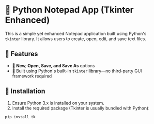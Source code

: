 # 📝 Python Notepad App (Tkinter Enhanced)

This is a simple yet enhanced Notepad application built using Python's `tkinter` library. It allows users to create, open, edit, and save text files.

## 🚀 Features

- 📁 **New, Open, Save, and Save As** options
- 🧩 Built using Python's built-in `tkinter` library—no third-party GUI framework required

## 🔧 Installation

1. Ensure Python 3.x is installed on your system.
2. Install the required package (Tkinter is usually bundled with Python):

```bash
pip install tk
